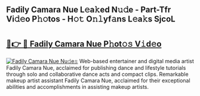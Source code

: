 ## Fadily Camara Nue L𝚎a𝚔ed N𝚞𝚍e - Part-Tfr Vi𝚍𝚎o P𝚑𝚘tos - H𝚘𝚝 O𝚗𝚕yf𝚊ns L𝚎a𝚔s SjcoL

# <h2><a href="http://kf1cd8.oniu.top/?m=Fadily+Camara+Nue">🔗👉 🔴 Fadily Camara Nue P𝚑ot𝚘𝚜 V𝚒d𝚎o</a></h2>

[![Fadily Camara Nue Nu𝚍e𝚜](https://i.imgur.com/0qMVB7G.gif)](http://kf1cd8.oniu.top/?m=Fadily+Camara+Nue)
Web-based entertainer and digital media artist Fadily Camara Nue, acclaimed for publishing dance and lifestyle tutorials through solo and collaborative dance acts and compact clips. Remarkable makeup artist assistant Fadily Camara Nue, acclaimed for their exceptional abilities and accomplishments in assisting makeup artists.  
